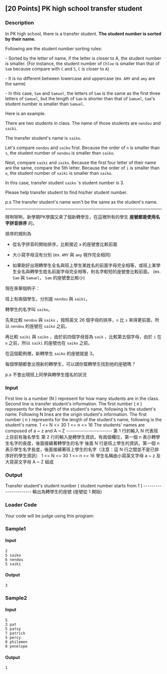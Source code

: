 \[20 Points\] PK high school transfer student
---------------------------------------------

### Description

<div>

In PK high school, there is a transfer student. **The student number is
sorted by their name.**

Following are the student number sorting rules:

\- Sorted by the letter of name, if the letter is closer to A, the
student number is smaller. (For instance, the student number of `Chloe`
is smaller than that of `Sam` because compare with `C` and `S`, `C` is
closer to `A`)

\- It is no different between lowercase and uppercase (ex. `AMY` and
`amy` are the same)

\- In this case, `Sam` and `Samuel`, the letters of `Sam` is the same as
the first three letters of `Samuel`, but the length of `Sam` is shorter
than that of `Samuel`, `Sam`\'s student number is smaller than `Samuel`.

Here is an example.

There are two students in class. The name of those students are `nendou`
and `saiki`.

The transfer student\'s name is `saiko`.

Let\'s compare `nendou` and `saiko` first. Because the order of `n` is
smaller than `s`, the student number of `nendou` is smaller than
`saiko`.

Next, compare `saiki` and `saiko`. Because the first four letter of
their name are the same, compare the 5th letter. Because the order of
`i` is smaller than `o`, the student number of `saiki` is smaller than
`saiko`.

In this case, transfer student `saiko` \'s student number is 3.

Please help transfer student to find his/her student number.

p.s The transfer student\'s name won\'t be the same as the student\'s
name.

------------------------------------------------------------------------

呀咧呀咧，新學期PK學園又來了個新轉學生，在這裡所有的學生
**座號都是使用名字拼音排序** 的。

排序的規則為

-   從名字拼音的開始排序，比較接近 `a` 的座號會比較前面

<!-- -->

-   大小寫字母沒有分別 (ex. `AMY` 與 `amy` 視作完全相同)

<!-- -->

-   如果剛好出現轉學生全名與班上學生某姓名的前面字母完全相等，或班上某學生全名與轉學生姓名前面字母完全相等，則名字較短的座號會比較前面。
    (ex. `Sam` 與 `Samuel`， `Sam` 的座號會比較小)

現在來舉個例子：

班上有兩個學生，分別是 `nendou` 與 `saiki`，

轉學生的名字叫 `saiko`。

先來比較 `nendou` 與 `saiko` ，按照英文 26 個字母的排序，`n` 比 `s`
來得更前面，所以 `nendou` 的座號在 `saiko` 之前。

再比較 `saiki` 與 `saiko` ，由於前四個字母皆為 `saik`
，比較第五個字母，由於 `i` 在 `o` 之前，所以 `saiki` 的座號也在 `saiko`
之前。

在這個範例裡，新轉學生 `saiko` 的座號就是 3。

每個學期都會出現新的轉學生，可以請你幫轉學生找到他的座號嗎？

p.s 不會出現班上同學與轉學生撞名的狀況

</div>

### Input

First line is a number (N ) represent for how many students are in the
class. Second line is transfer student\'s information. The first number
( n ) represents for the length of the student\'s name, following is the
student\'s name. Following N lines are the origin student\'s
information. The first number ( n ) represents for the length of the
student\'s name, following is the student\'s name. 1 \<= N \<= 30 1 \<=
n \<= 16 The students\' names are composed of a \~ z and A \~ Z
\-\-\-\-\-\-\-\-\-\-\-\-\-\-\-\-\-\-\-\-\-\-- 第 1 行的輸入 N
代表班上目前有幾名學生 第 2 行的輸入是轉學生資訊，有兩個欄位，第一個 n
表示轉學生名字的長度，後面接續著轉學生的名字 後面 N
行是班上學生的資訊，第一個 n
表示學生名字長度，後面接續著班上學生的名字（注意：這 N
行之間並不是已排序好的學生資訊） 1 \<= N \<= 30 1 \<= n \<= 16
學生名稱由小寫英文字母 a \~ z 及大寫英文字母 A \~ Z 組成

### Output

Transfer student\'s student number ( student number starts from 1 )
\-\-\-\-\-\-\-\-\-\-\-\-\-\-\-\-\-\-\-\-\-- 輸出為轉學生的座號 (座號從 1
開始)

### Loader Code

<div>

Your code will be judge using this program:

</div>

<div>

### Sample1

#### Input

    2
    5 saiko
    6 nendou
    5 saiki

#### Output

    3

</div>

<div>

### Sample2

#### Input

    5
    3 pat
    5 patsy
    7 patrick
    5 percy
    8 philemen
    8 penelope

#### Output

    1

</div>
